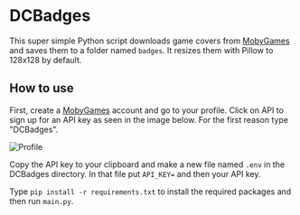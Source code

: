 # DCBadges

This super simple Python script downloads game covers from [MobyGames](https://www.mobygames.com/) and saves them to a folder named `badges`. It resizes them with Pillow to 128x128 by default.

## How to use

First, create a [MobyGames](https://www.mobygames.com/) account and go to your profile. Click on API to sign up for an API key as seen in the image below. For the first reason type "DCBadges".

![Profile](https://media.discordapp.net/attachments/571743491709730826/1158548521952223363/Screenshot_2023-10-02_16-36-20.png)


Copy the API key to your clipboard and make a new file named `.env` in the DCBadges directory. In that file put `API_KEY=` and then your API key.

Type `pip install -r requirements.txt` to install the required packages and then run `main.py`.